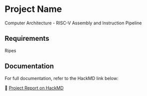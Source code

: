 # Project Name
Computer Architecture - RISC-V Assembly and Instruction Pipeline

## Requirements
Ripes 

## Documentation
For full documentation, refer to the HackMD link below:

🔗 [Project Report on HackMD](https://hackmd.io/9nh3WoYbTXyg9KSbWZjwxA?view)
